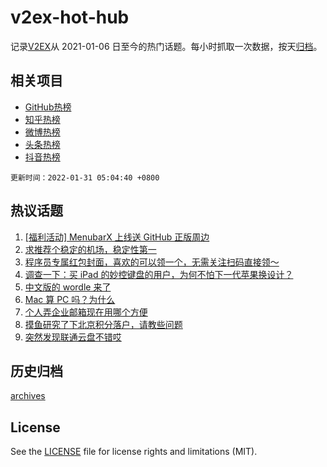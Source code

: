 # v2ex-hot-hub

 记录[V2EX](https://www.v2ex.com/)从 2021-01-06 日至今的热门话题。每小时抓取一次数据，按天[归档](archives)。
 
 ## 相关项目

- [GitHub热榜](https://github.com/lonnyzhang423/github-hot-hub)
- [知乎热榜](https://github.com/lonnyzhang423/zhihu-hot-hub)
- [微博热榜](https://github.com/lonnyzhang423/weibo-hot-hub)
- [头条热榜](https://github.com/lonnyzhang423/toutiao-hot-hub)
- [抖音热榜](https://github.com/lonnyzhang423/douyin-hot-hub)


 `更新时间：2022-01-31 05:04:40 +0800`

## 热议话题

1. [[福利活动] MenubarX 上线送 GitHub 正版周边](https://www.v2ex.com/t/831401)
1. [求推荐个稳定的机场，稳定性第一](https://www.v2ex.com/t/831414)
1. [程序员专属红包封面，喜欢的可以领一个，无需关注扫码直接领～](https://www.v2ex.com/t/831363)
1. [调查一下：买 iPad 的妙控键盘的用户，为何不怕下一代苹果换设计？](https://www.v2ex.com/t/831367)
1. [中文版的 wordle 来了](https://www.v2ex.com/t/831375)
1. [Mac 算 PC 吗？为什么](https://www.v2ex.com/t/831434)
1. [个人弄企业邮箱现在用哪个方便](https://www.v2ex.com/t/831369)
1. [摸鱼研究了下北京积分落户，请教些问题](https://www.v2ex.com/t/831378)
1. [突然发现联通云盘不错哎](https://www.v2ex.com/t/831382)

## 历史归档

[archives](archives)

## License

See the [LICENSE](LICENSE) file for license rights and limitations (MIT).
